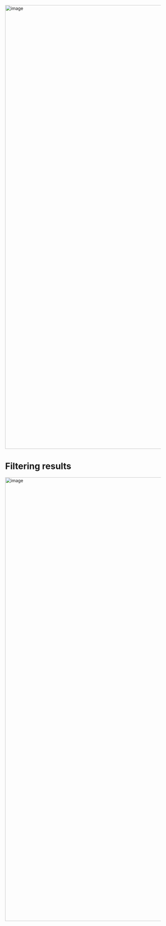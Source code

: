 <img width="1437" alt="image" src="https://user-images.githubusercontent.com/55206800/168449674-9e2aea01-cd7a-44d5-aff9-d679c6e6e20c.png">

<h1>Filtering results</h1>
<img width="1437" alt="image" src="https://user-images.githubusercontent.com/55206800/168449699-eba818f1-c94a-45d6-ba4d-14be9e26e88f.png">
